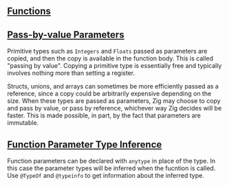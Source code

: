 [Functions](https://ziglang.org/documentation/master/#toc-Functions)
----


[Pass-by-value Parameters](https://ziglang.org/documentation/master/#toc-Pass-by-value-Parameters)
----
Primitive types such as `Integers` and `Floats` passed as parameters are copied, and then the copy is available in the function body. This is called "passing by value". Copying a primitive type is essentially free and typically involves nothing more than setting a register.

Structs, unions, and arrays can sometimes be more efficiently passed as a reference, since a copy could be arbitrarily expensive depending on the size.
When these types are passed as parameters, Zig may choose to copy and pass by value, or pass by reference, whichever way Zig decides will be faster. This is made possible, in part, by the fact that parameters are immutable.

[Function Parameter Type Inference](https://ziglang.org/documentation/master/#toc-Function-Parameter-Type-Inference)
-----
Function parameters can be declared with `anytype` in place of the type. In this case the parameter types will be inferred when the fucntion is called.
Use `@TypeOf` and `@typeinfo` to get information about the inferred type.
